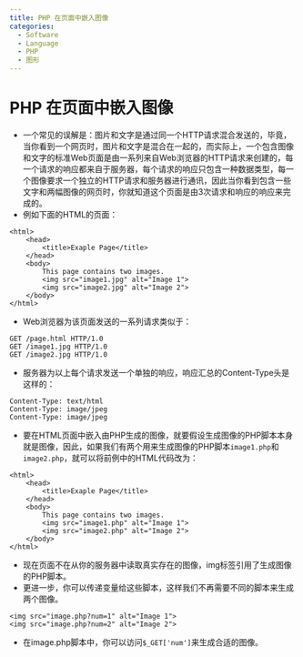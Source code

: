 ```yaml
---
title: PHP 在页面中嵌入图像
categories:
  - Software
  - Language
  - PHP
  - 图形
---
```

# PHP 在页面中嵌入图像

- 一个常见的误解是：图片和文字是通过同一个HTTP请求混合发送的，毕竟，当你看到一个网页时，图片和文字是混合在一起的，而实际上，一个包含图像和文字的标准Web页面是由一系列来自Web浏览器的HTTP请求来创建的，每一个请求的响应都来自于服务器，每个请求的响应只包含一种数据类型，每一个图像要求一个独立的HTTP请求和服务器进行通讯，因此当你看到包含一些文字和两幅图像的网页时，你就知道这个页面是由3次请求和响应的响应来完成的。
- 例如下面的HTML的页面：

```php+HTML
<html>
    <head>
        <title>Exaple Page</title>
    </head>
    <body>
        This page contains two images.
        <img src="image1.jpg" alt="Image 1">
        <img src="image2.jpg" alt="Image 2">
    </body>
</html>
```

- Web浏览器为该页面发送的一系列请求类似于：

```
GET /page.html HTTP/1.0
GET /image1.jpg HTTP/1.0
GET /image2.jpg HTTP/1.0
```

- 服务器为以上每个请求发送一个单独的响应，响应汇总的Content-Type头是这样的：

```
Content-Type: text/html
Content-Type: image/jpeg
Content-Type: image/jpeg
```

- 要在HTML页面中嵌入由PHP生成的图像，就要假设生成图像的PHP脚本本身就是图像，因此，如果我们有两个用来生成图像的PHP脚本`image1.php`和`image2.php`，就可以将前例中的HTML代码改为：

```php+HTML
<html>
    <head>
        <title>Exaple Page</title>
    </head>
    <body>
        This page contains two images.
        <img src="image1.php" alt="Image 1">
        <img src="image2.php" alt="Image 2">
    </body>
</html>
```

- 现在页面不在从你的服务器中读取真实存在的图像，img标签引用了生成图像的PHP脚本。
- 更进一步，你可以传递变量给这些脚本，这样我们不再需要不同的脚本来生成两个图像。

```php+HTML
<img src="image.php?num=1" alt="Image 1">
<img src="image.php?num=2" alt="Image 2">
```

- 在image.php脚本中，你可以访问`$_GET['num']`来生成合适的图像。
